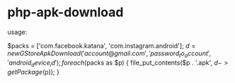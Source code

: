 # php-apk-download
usage:

$packs = ['com.facebook.katana', 'com.instagram.android'];
$d = new GStoreApkDownload('account@gmail.com', 'password_to_account', 'android_device_id');
foreach ($packs as $p) {
	file_put_contents($p . '.apk', $d->getPackage($p));
}
